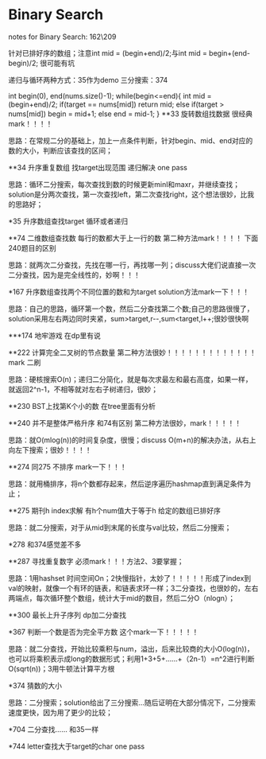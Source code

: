 # Binary Search
notes for Binary Search: 162\209

针对已排好序的数组；注意int mid = (begin+end)/2;与int mid = begin+(end-begin)/2; 很可能有坑

递归与循环两种方式：35作为demo 三分搜索：374

int begin(0), end(nums.size()-1);
        while(begin<=end){
            int mid = (begin+end)/2;
            if(target == nums[mid])
                return mid;
            else if(target > nums[mid])
                begin = mid+1;
            else
                end = mid-1;
        }
**33 旋转数组找数据 很经典mark！！！！

思路：在常规二分的基础上，加上一点条件判断，针对begin、mid、end对应的数的大小，判断应该查找的区间；

**34 升序重复数组 找target出现范围 递归解决 one pass 

思路：循环二分搜索，每次查找到数的时候更新minl和maxr，并继续查找；solution是分两次查找，第一次查找left，第二次查找right，这个想法很妙，比我的思路好；

*35 升序数组查找target 循环或者递归

**74 二维数组查找数 每行的数都大于上一行的数 第二种方法mark！！！！ 下面240题目的区别

思路：就两次二分查找，先找在哪一行，再找哪一列；discuss大佬们说直接一次二分查找，因为是完全线性的，妙啊！！！

*167 升序数组查找两个不同位置的数和为target  solution方法mark一下！！！

思路：自己的思路，循环第一个数，然后二分查找第二个数;自己的思路很慢了，solution采用左右两边同时夹紧，sum>target,r--,sum<target,l++;很妙很快啊

***174 地牢游戏 在dp里有说

**222 计算完全二叉树的节点数量 第二种方法很妙！！！！！！！！！！！！！mark 二刷

思路：硬核搜索O(n)；递归二分简化，就是每次求最左和最右高度，如果一样，就返回2^n-1，不相等就对左右子树递归，很妙；

**230 BST上找第K个小的数 在tree里面有分析

**240 并不是整体严格升序 和74有区别 第二种方法很妙，mark！！！！！

思路：就O(mlog(n))的时间复杂度，很慢；discuss O(m+n)的解决办法，从右上向左下搜索；很妙！！！！

**274 同275 不排序 mark一下！！！

思路：就用桶排序，将n个数都存起来，然后逆序遍历hashmap直到满足条件为止；

**275 期刊h index求解 有h个num值大于等于h 给定的数组已排好序

思路：就二分搜索，对于从mid到末尾的长度与val比较，然后二分搜索；

*278 和374感觉差不多

**287 寻找重复数字 必须mark！！！方法2、3要掌握；

思路：1用hashset 时间空间On；2快慢指针，太妙了！！！！！形成了index到val的映射，就像一个有环的链表，和链表求环一样；3二分查找，也很妙的，左右两端点，每次循环整个数组，统计大于mid的数目，然后二分O（nlogn）；

**300 最长上升子序列 dp加二分查找

*367 判断一个数是否为完全平方数 这个mark一下！！！！！

思路：就二分查找，开始比较乘积与num，溢出，后来比较商的大小O(log(n))，也可以将乘积表示成long的数据形式；利用1+3+5+……+（2n-1）=n^2进行判断O(sqrt(n))；3用牛顿法计算平方根

*374 猜数的大小

思路：二分搜索；solution给出了三分搜索…随后证明在大部分情况下，二分搜索速度更快，因为用了更少的比较；

*704 二分查找…… 和35一样

*744 letter查找大于target的char one pass
